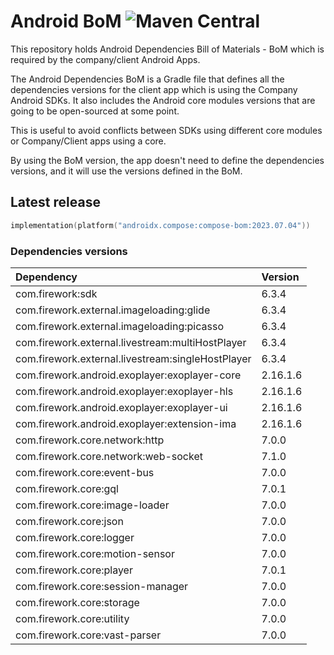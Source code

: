 # Android BoM ![Maven Central](https://maven-badges.herokuapp.com/maven-central/com.firework/firework-bom/badge.svg)

This repository holds Android Dependencies Bill of Materials - BoM which is required by the company/client Android Apps.

The Android Dependencies BoM is a Gradle file that defines all the dependencies versions for the client app which is using the Company Android SDKs.
It also includes the Android core modules versions that are going to be open-sourced at some point.

This is useful to avoid conflicts between SDKs using different core modules or Company/Client apps using a core.

By using the BoM version, the app doesn't need to define the dependencies versions, and it will use the versions defined in the BoM.

## Latest release

```kotlin
implementation(platform("androidx.compose:compose-bom:2023.07.04"))
```

### Dependencies versions

| Dependency                                        | Version  |
| :------------------------------------------------ | :------- |
| com.firework:sdk                                  | 6.3.4    |
| com.firework.external.imageloading:glide          | 6.3.4    |
| com.firework.external.imageloading:picasso        | 6.3.4    |
| com.firework.external.livestream:multiHostPlayer  | 6.3.4    |
| com.firework.external.livestream:singleHostPlayer | 6.3.4    |
| com.firework.android.exoplayer:exoplayer-core     | 2.16.1.6 |
| com.firework.android.exoplayer:exoplayer-hls      | 2.16.1.6 |
| com.firework.android.exoplayer:exoplayer-ui       | 2.16.1.6 |
| com.firework.android.exoplayer:extension-ima      | 2.16.1.6 |
| com.firework.core.network:http                    | 7.0.0    |
| com.firework.core.network:web-socket              | 7.1.0    |
| com.firework.core:event-bus                       | 7.0.0    |
| com.firework.core:gql                             | 7.0.1    |
| com.firework.core:image-loader                    | 7.0.0    |
| com.firework.core:json                            | 7.0.0    |
| com.firework.core:logger                          | 7.0.0    |
| com.firework.core:motion-sensor                   | 7.0.0    |
| com.firework.core:player                          | 7.0.1    |
| com.firework.core:session-manager                 | 7.0.0    |
| com.firework.core:storage                         | 7.0.0    |
| com.firework.core:utility                         | 7.0.0    |
| com.firework.core:vast-parser                     | 7.0.0    |

